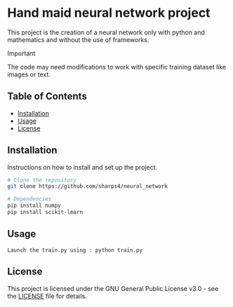 # Hand maid neural network project

This project is the creation of a neural network only with python and mathematics and without the use of frameworks.

> [!IMPORTANT]
> The code may need modifications to work with specific training dataset like images or text.


## Table of Contents

- [Installation](#installation)
- [Usage](#usage)
- [License](#license)

## Installation

Instructions on how to install and set up the project.
```bash
# Clone the repository
git clone https://github.com/sharps4/neural_network

# Dependencies
pip install numpy
pip install scikit-learn
```

## Usage
```
Launch the train.py using : python train.py
```
## License

This project is licensed under the GNU General Public License v3.0 - see the [LICENSE](LICENSE) file for details.